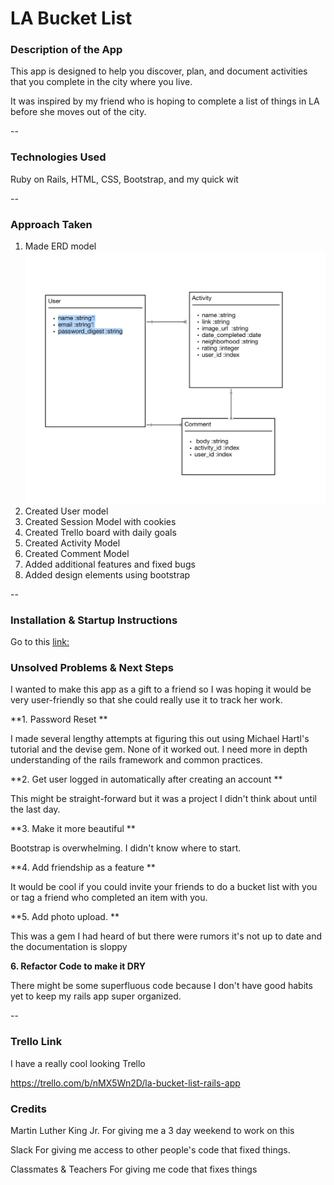 # LA Bucket List

### Description of the App


This app is designed to help you discover, plan, and document activities that you complete in the city where you live. 

It was inspired by my friend who is hoping to complete a list of things in LA before she moves out of the city. 

--

### Technologies Used

<p> Ruby on Rails, HTML, CSS, Bootstrap, and my quick wit</p>
--

### Approach Taken

1. Made ERD model 
![](./screenshots/screenshot1.png)
2. Created User model 
3. Created Session Model with cookies
4. Created Trello board with daily goals 
5. Created Activity Model
6. Created Comment Model 
7. Added additional features and fixed bugs
8. Added design elements using bootstrap


--
### Installation & Startup Instructions
Go to this [link:](https://sleepy-shelf-87152.herokuapp.com/) 


### Unsolved Problems & Next Steps

I wanted to make this app as a gift to a friend so I was hoping it would be very user-friendly so that she could really use it to track her work. 

**1. Password Reset **

I made several lengthy attempts at figuring this out using Michael Hartl's tutorial and the devise gem. None of it worked out. I need more in depth understanding of the rails framework and common practices. 

**2. Get user logged in automatically after creating an account **

This might be straight-forward but it was a project I didn't think about until the last day. 

**3.  Make it more beautiful **

Bootstrap is overwhelming. I didn't know where to start. 

**4. Add friendship as a feature **

It would be cool if you could invite your friends to do a bucket list with you or tag a friend who completed an item with you. 

**5. Add photo upload. **

This was a gem I had heard of but there were rumors it's not up to date and the documentation is sloppy

**6. Refactor Code to make it DRY**

There might be some superfluous code because I don't have good habits yet to keep my rails app super organized. 



--
### Trello Link

I have a really cool looking Trello

https://trello.com/b/nMX5Wn2D/la-bucket-list-rails-app

### Credits

Martin Luther King Jr. 
	For giving me a 3 day weekend to work on this

Slack
	For giving me access to other people's code that fixed things. 
	
Classmates & Teachers
	For giving me code that fixes things
